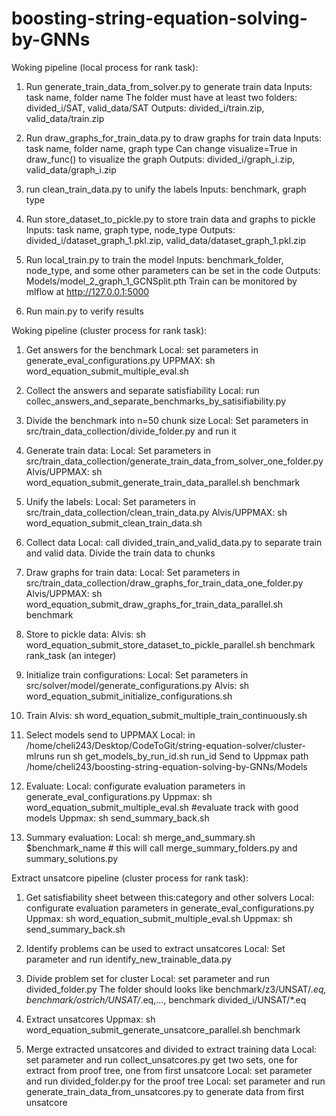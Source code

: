 # boosting-string-equation-solving-by-GNNs 

Woking pipeline (local process for rank task):

1. Run generate_train_data_from_solver.py to generate train data
Inputs: task name, folder name 
The folder must have at least two folders: divided_i/SAT, valid_data/SAT
Outputs: divided_i/train.zip, valid_data/train.zip

2. Run draw_graphs_for_train_data.py to draw graphs for train data
Inputs: task name, folder name, graph type
Can change visualize=True in draw_func() to visualize the graph
Outputs: divided_i/graph_i.zip, valid_data/graph_i.zip

3. run clean_train_data.py to unify the labels
Inputs: benchmark, graph type

4. Run store_dataset_to_pickle.py to store train data and graphs to pickle
Inputs: task name, graph type, node_type
Outputs: divided_i/dataset_graph_1.pkl.zip, valid_data/dataset_graph_1.pkl.zip

5. Run local_train.py to train the model
Inputs: benchmark_folder, node_type, and some other parameters can be set in the code
Outputs: Models/model_2_graph_1_GCNSplit.pth
Train can be monitored by mlflow at http://127.0.0.1:5000

6. Run main.py to verify results


Woking pipeline (cluster process for rank task):
1. Get answers for the benchmark
Local: set parameters in generate_eval_configurations.py
UPPMAX: sh word_equation_submit_multiple_eval.sh

2. Collect the answers and separate satisfiability
Local: run collec_answers_and_separate_benchmarks_by_satisifiability.py

3. Divide the benchmark into n=50 chunk size
Local: Set parameters in src/train_data_collection/divide_folder.py and run it

4. Generate train data:
Local: Set parameters in src/train_data_collection/generate_train_data_from_solver_one_folder.py
Alvis/UPPMAX: sh word_equation_submit_generate_train_data_parallel.sh benchmark


5. Unify the labels:
Local: Set parameters in src/train_data_collection/clean_train_data.py
Alvis/UPPMAX: sh word_equation_submit_clean_train_data.sh

6. Collect data
Local: call divided_train_and_valid_data.py to separate train and valid data. Divide the train data to chunks


7. Draw graphs for train data:
Local: Set parameters in src/train_data_collection/draw_graphs_for_train_data_one_folder.py
Alvis/UPPMAX: sh word_equation_submit_draw_graphs_for_train_data_parallel.sh benchmark


8. Store to pickle data:
Alvis: sh word_equation_submit_store_dataset_to_pickle_parallel.sh benchmark rank_task (an integer)

9. Initialize train configurations:
Local: Set parameters in src/solver/model/generate_configurations.py
Alvis: sh word_equation_submit_initialize_configurations.sh

10. Train
Alvis: sh word_equation_submit_multiple_train_continuously.sh

11. Select models send to UPPMAX
Local: in /home/cheli243/Desktop/CodeToGit/string-equation-solver/cluster-mlruns run sh get_models_by_run_id.sh run_id
Send to Uppmax path /home/cheli243/boosting-string-equation-solving-by-GNNs/Models


12. Evaluate:
Local: configurate evaluation parameters in generate_eval_configurations.py
Uppmax: sh word_equation_submit_multiple_eval.sh #evaluate track with good models
Uppmax: sh send_summary_back.sh

13. Summary evaluation:
Local: sh merge_and_summary.sh $benchmark_name # this will call merge_summary_folders.py and summary_solutions.py


Extract unsatcore pipeline (cluster process for rank task):
1. Get satisfiability sheet between this:category and other solvers
Local: configurate evaluation parameters in generate_eval_configurations.py
Uppmax: sh word_equation_submit_multiple_eval.sh
Uppmax: sh send_summary_back.sh

2. Identify problems can be used to extract unsatcores
Local: Set parameter and run identify_new_trainable_data.py

3. Divide problem set for cluster
Local: set parameter and run divided_folder.py
The folder should looks like benchmark/z3/UNSAT/*.eq, benchmark/ostrich/UNSAT/*.eq,..., benchmark divided_i/UNSAT/*.eq

4. Extract unsatcores
Uppmax: sh word_equation_submit_generate_unsatcore_parallel.sh benchmark

5. Merge extracted unsatcores and divided to extract training data
Local: set parameter and run collect_unsatcores.py
   get two sets, one for extract from proof tree, one from first unsatcore
Local: set parameter and run divided_folder.py for the proof tree
Local: set parameter and run generate_train_data_from_unsatcores.py to generate data from first unsatcore



